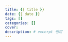 ```yaml
---
title: {{ title }}
date: {{ date }}
tags: []
categories: []
cover: 
description: # excerpt 也可 
---
```


